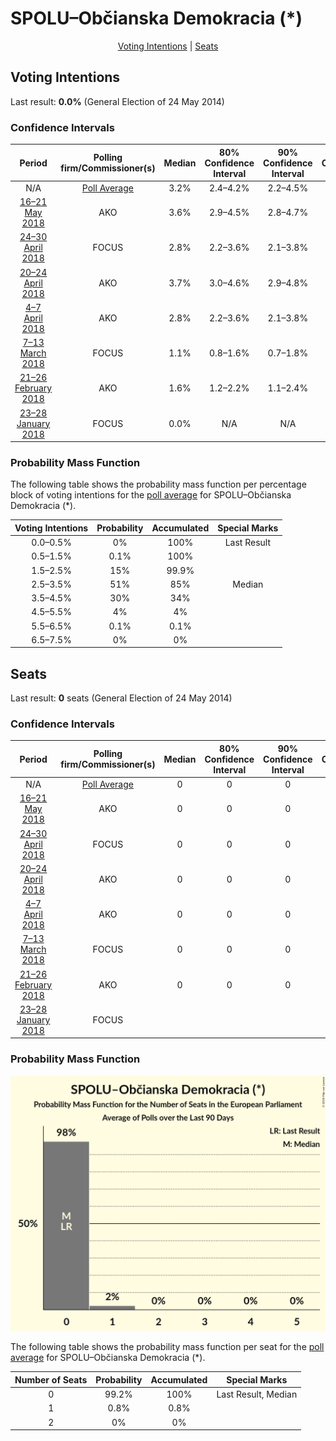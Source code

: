 # SPOLU–Občianska Demokracia (*)

<p align="center"><a href="#voting-intentions">Voting Intentions</a> | <a href="#seats">Seats</a></p>

## Voting Intentions

Last result: **0.0%** (General Election of 24 May 2014)

### Confidence Intervals

| Period     | Polling firm/Commissioner(s) | Median | 80% Confidence Interval | 90% Confidence Interval | 95% Confidence Interval | 99% Confidence Interval |
|:----------:|:----------------:|:-----------:|:-----------------------:|:-----------------------:|:-----------------------:|:-----------------------:|
| N/A | [Poll Average](average.html) | 3.2% | 2.4–4.2% | 2.2–4.5% | 2.1–4.7% | 1.8–5.2% |
| [16–21 May 2018](2018-05-21-AKO.html) | AKO | 3.6% | 2.9–4.5% | 2.8–4.7% | 2.6–5.0% | 2.3–5.4% |
| [24–30 April 2018](2018-04-30-FOCUS.html) | FOCUS | 2.8% | 2.2–3.6% | 2.1–3.8% | 1.9–4.0% | 1.7–4.4% |
| [20–24 April 2018](2018-04-24-AKO.html) | AKO | 3.7% | 3.0–4.6% | 2.9–4.8% | 2.7–5.1% | 2.4–5.5% |
| [4–7 April 2018](2018-04-07-AKO.html) | AKO | 2.8% | 2.2–3.6% | 2.1–3.8% | 1.9–4.0% | 1.7–4.4% |
| [7–13 March 2018](2018-03-13-FOCUS.html) | FOCUS | 1.1% | 0.8–1.6% | 0.7–1.8% | 0.6–1.9% | 0.5–2.2% |
| [21–26 February 2018](2018-02-26-AKO.html) | AKO | 1.6% | 1.2–2.2% | 1.1–2.4% | 1.0–2.6% | 0.8–2.9% |
| [23–28 January 2018](2018-01-28-FOCUS.html) | FOCUS | 0.0% | N/A | N/A | N/A | N/A |

### Probability Mass Function

The following table shows the probability mass function per percentage block of voting intentions for the [poll average](average.html) for SPOLU–Občianska Demokracia (*).

| Voting Intentions | Probability | Accumulated | Special Marks |
|:-----------------:|:-----------:|:-----------:|:-------------:|
| 0.0–0.5% | 0% | 100% | Last Result |
| 0.5–1.5% | 0.1% | 100% |  |
| 1.5–2.5% | 15% | 99.9% |  |
| 2.5–3.5% | 51% | 85% | Median |
| 3.5–4.5% | 30% | 34% |  |
| 4.5–5.5% | 4% | 4% |  |
| 5.5–6.5% | 0.1% | 0.1% |  |
| 6.5–7.5% | 0% | 0% |  |


## Seats

Last result: **0** seats (General Election of 24 May 2014)

### Confidence Intervals

| Period     | Polling firm/Commissioner(s) | Median | 80% Confidence Interval | 90% Confidence Interval | 95% Confidence Interval | 99% Confidence Interval |
|:----------:|:----------------:|:------:|:-----------------------:|:-----------------------:|:-----------------------:|:-----------------------:|
| N/A | [Poll Average](average.html) | 0 | 0 | 0 | 0 | 0–1 |
| [16–21 May 2018](2018-05-21-AKO.html) | AKO | 0 | 0 | 0 | 0 | 0–1 |
| [24–30 April 2018](2018-04-30-FOCUS.html) | FOCUS | 0 | 0 | 0 | 0 | 0 |
| [20–24 April 2018](2018-04-24-AKO.html) | AKO | 0 | 0 | 0 | 0–1 | 0–1 |
| [4–7 April 2018](2018-04-07-AKO.html) | AKO | 0 | 0 | 0 | 0 | 0 |
| [7–13 March 2018](2018-03-13-FOCUS.html) | FOCUS | 0 | 0 | 0 | 0 | 0 |
| [21–26 February 2018](2018-02-26-AKO.html) | AKO | 0 | 0 | 0 | 0 | 0 |
| [23–28 January 2018](2018-01-28-FOCUS.html) | FOCUS |  |  |  |  |  |

### Probability Mass Function

![Graph with seats probability mass function not yet produced](average-seats-pmf-spolu–občianskademokracia.png "Seats Probability Mass Function")

The following table shows the probability mass function per seat for the [poll average](average.html) for SPOLU–Občianska Demokracia (*).

| Number of Seats | Probability | Accumulated | Special Marks |
|:---------------:|:-----------:|:-----------:|:-------------:|
| 0 | 99.2% | 100% | Last Result, Median |
| 1 | 0.8% | 0.8% |  |
| 2 | 0% | 0% |  |


